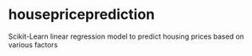 # housepriceprediction

Scikit-Learn linear regression model to predict housing prices based on various factors
